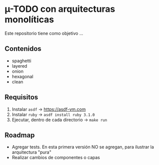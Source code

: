 # µ-TODO con arquitecturas monolíticas
Este repositorio tiene como objetivo ...

## Contenidos
- spaghetti
- layered
- onion
- hexagonal
- clean

## Requisitos
1. Instalar `asdf` -> https://asdf-vm.com
2. Instalar `ruby` -> `asdf install ruby 3.1.0`
3. Ejecutar, dentro de cada directorio -> `make run`

## Roadmap
- Agregar tests. En esta primera versión NO se agregan, para ilustrar la arquitectura "pura"
- Realizar cambios de componentes o capas